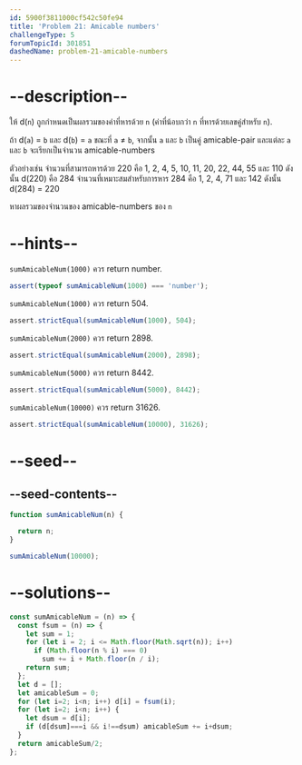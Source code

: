 ```yaml
---
id: 5900f3811000cf542c50fe94
title: 'Problem 21: Amicable numbers'
challengeType: 5
forumTopicId: 301851
dashedName: problem-21-amicable-numbers
---
```


# --description--

ให้ d(`n`) ถูกกำหนดเป็นผลรวมของค่าที่หารด้วย `n` (ค่าที่น้อบกว่า `n` ที่หารด้วยเลขคู่สำหรับ `n`).

ถ้า d(`a`) = `b` และ d(`b`) = `a` ขณะที่ `a` ≠ `b`, จากนั้น `a` และ `b` เป็นคู่ amicable-pair และแต่ละ `a` และ `b` จะเรียกเป็นจำนวน amicable-numbers

ตัวอย่างเช่น จำนวนที่สามารถหารด้วย 220 คือ 1, 2, 4, 5, 10, 11, 20, 22, 44, 55 และ 110 ดังนั้น d(220) คือ 284 จำนวนที่เหมาะสมสำหรับการหาร 284 คือ 1, 2, 4, 71 และ 142 ดังนั้น 
d(284) = 220

หาผลรวมของจำนวนของ amicable-numbers ของ `n`

# --hints--

`sumAmicableNum(1000)` ควร return number.

```js
assert(typeof sumAmicableNum(1000) === 'number');
```

`sumAmicableNum(1000)` ควร return 504.

```js
assert.strictEqual(sumAmicableNum(1000), 504);
```

`sumAmicableNum(2000)` ควร return 2898.

```js
assert.strictEqual(sumAmicableNum(2000), 2898);
```

`sumAmicableNum(5000)` ควร return 8442.

```js
assert.strictEqual(sumAmicableNum(5000), 8442);
```

`sumAmicableNum(10000)` ควร return 31626.

```js
assert.strictEqual(sumAmicableNum(10000), 31626);
```

# --seed--

## --seed-contents--

```js
function sumAmicableNum(n) {

  return n;
}

sumAmicableNum(10000);
```

# --solutions--

```js
const sumAmicableNum = (n) => {
  const fsum = (n) => {
    let sum = 1;
    for (let i = 2; i <= Math.floor(Math.sqrt(n)); i++)
      if (Math.floor(n % i) === 0)
        sum += i + Math.floor(n / i);
    return sum;
  };
  let d = [];
  let amicableSum = 0;
  for (let i=2; i<n; i++) d[i] = fsum(i);
  for (let i=2; i<n; i++) {
    let dsum = d[i];
    if (d[dsum]===i && i!==dsum) amicableSum += i+dsum;
  }
  return amicableSum/2;
};
```
